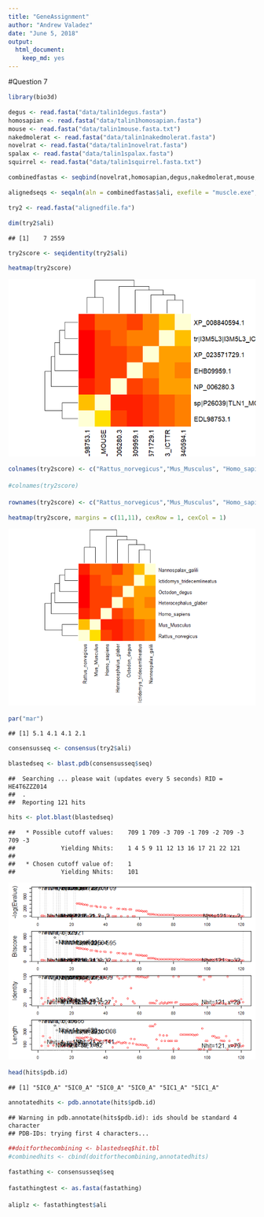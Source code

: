 ```yaml
---
title: "GeneAssignment"
author: "Andrew Valadez"
date: "June 5, 2018"
output: 
  html_document: 
    keep_md: yes
---
```




#Question 7



```r
library(bio3d)
```




```r
degus <- read.fasta("data/talin1degus.fasta")
homosapian <- read.fasta("data/talin1homosapian.fasta")
mouse <- read.fasta("data/talin1mouse.fasta.txt")
nakedmolerat <- read.fasta("data/talin1nakedmolerat.fasta")
novelrat <- read.fasta("data/talin1novelrat.fasta")
spalax <- read.fasta("data/talin1spalax.fasta")
squirrel <- read.fasta("data/talin1squirrel.fasta.txt")
```


```r
combinedfastas <- seqbind(novelrat,homosapian,degus,nakedmolerat,mouse,spalax , squirrel)
```


```r
alignedseqs <- seqaln(aln = combinedfastas$ali, exefile = "muscle.exe", outfile = "alignedfile.fa", protein = TRUE)
```


```r
try2 <- read.fasta("alignedfile.fa")
```


```r
dim(try2$ali)
```

```
## [1]    7 2559
```


```r
try2score <- seqidentity(try2$ali)
```


```r
heatmap(try2score)
```

![](GeneAssignment_files/figure-html/unnamed-chunk-8-1.png)<!-- -->


```r
colnames(try2score) <- c("Rattus_norvegicus","Mus_Musculus", "Homo_sapiens", "Heterocephalus_glaber", "Nannospalax_galili", "Ictidomys_tridecemlineatus", "Octodon_degus")

#colnames(try2score)

rownames(try2score) <- c("Rattus_norvegicus","Mus_Musculus", "Homo_sapiens", "Heterocephalus_glaber", "Nannospalax_galili", "Ictidomys_tridecemlineatus", "Octodon_degus")
```


```r
heatmap(try2score, margins = c(11,11), cexRow = 1, cexCol = 1)
```

![](GeneAssignment_files/figure-html/unnamed-chunk-10-1.png)<!-- -->


```r
par("mar")
```

```
## [1] 5.1 4.1 4.1 2.1
```




```r
consensusseq <- consensus(try2$ali)
```


```r
blastedseq <- blast.pdb(consensusseq$seq)
```

```
##  Searching ... please wait (updates every 5 seconds) RID = HE4T6ZZZ014 
##  .
##  Reporting 121 hits
```



```r
hits <- plot.blast(blastedseq)
```

```
##   * Possible cutoff values:    709 1 709 -3 709 -1 709 -2 709 -3 709 -3 
##             Yielding Nhits:    1 4 5 9 11 12 13 16 17 21 22 121 
## 
##   * Chosen cutoff value of:    1 
##             Yielding Nhits:    101
```

![](GeneAssignment_files/figure-html/unnamed-chunk-14-1.png)<!-- -->

```r
head(hits$pdb.id)
```

```
## [1] "5IC0_A" "5IC0_A" "5IC0_A" "5IC0_A" "5IC1_A" "5IC1_A"
```


```r
annotatedhits <- pdb.annotate(hits$pdb.id)
```

```
## Warning in pdb.annotate(hits$pdb.id): ids should be standard 4 character
## PDB-IDs: trying first 4 characters...
```


```r
##doitforthecombining <- blastedseq$hit.tbl
#combinedhits <- cbind(doitforthecombining,annotatedhits)
```

```r
fastathing <- consensusseq$seq

fastathingtest <- as.fasta(fastathing)

aliplz <- fastathingtest$ali
```

